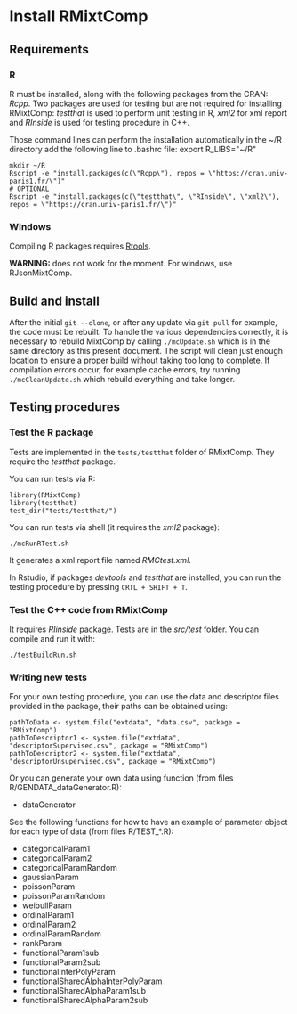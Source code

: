 
# Install RMixtComp


## Requirements

### R

R must be installed, along with the following packages from the CRAN: *Rcpp*. Two packages are used for testing but are not required for installing RMixtComp: *testthat* is used to perform unit testing in R, *xml2* for xml report and *RInside* is used for testing procedure in C++.

Those command lines can perform the installation automatically in the ~/R directory
add the following line to .bashrc file: export R_LIBS="~/R"
```
mkdir ~/R
Rscript -e "install.packages(c(\"Rcpp\"), repos = \"https://cran.univ-paris1.fr/\")"
# OPTIONAL
Rscript -e "install.packages(c(\"testthat\", \"RInside\", \"xml2\"), repos = \"https://cran.univ-paris1.fr/\")"
```

### Windows

Compiling R packages requires [Rtools](https://cran.r-project.org/bin/windows/Rtools/). 

**WARNING:** does not work for the moment. For windows, use RJsonMixtComp.



## Build and install

After the initial `git --clone`, or after any update via `git pull` for example, the code must be rebuilt. To handle the various dependencies correctly, it is necessary to rebuild MixtComp by calling `./mcUpdate.sh` which is in the same directory as this present document. The script will clean just enough location to ensure a proper build without taking too long to complete. If compilation errors occur, for example cache errors, try running `./mcCleanUpdate.sh` which rebuild everything and take longer.



## Testing procedures

### Test the R package
Tests are implemented in the `tests/testthat` folder of RMixtComp. They require the *testthat* package.

You can run tests via R:

```
library(RMixtComp)
library(testthat)
test_dir("tests/testthat/")
```

You can run tests via shell (it requires the *xml2* package):
```
./mcRunRTest.sh
```
It generates a xml report file named *RMCtest.xml*.


In Rstudio, if packages *devtools* and *testthat* are installed, you can run the testing procedure by pressing  `CRTL + SHIFT + T`.


### Test the C++ code from RMixtComp

It requires *RIinside* package. Tests are in the *src/test* folder. You can compile and run it with:
```
./testBuildRun.sh
```

### Writing new tests
For your own testing procedure, you can use the data and descriptor files provided in the package, their paths can be obtained using:
```
pathToData <- system.file("extdata", "data.csv", package = "RMixtComp")
pathToDescriptor1 <- system.file("extdata", "descriptorSupervised.csv", package = "RMixtComp")
pathToDescriptor2 <- system.file("extdata", "descriptorUnsupervised.csv", package = "RMixtComp")
```

Or you can generate your own data using function (from files R/GENDATA_dataGenerator.R):

- dataGenerator

See the following functions for how to have an example of parameter object for each type of data (from files R/TEST_*.R):

- categoricalParam1
- categoricalParam2
- categoricalParamRandom
- gaussianParam
- poissonParam
- poissonParamRandom
- weibullParam
- ordinalParam1
- ordinalParam2
- ordinalParamRandom
- rankParam
- functionalParam1sub
- functionalParam2sub
- functionalInterPolyParam
- functionalSharedAlphaInterPolyParam
- functionalSharedAlphaParam1sub
- functionalSharedAlphaParam2sub
